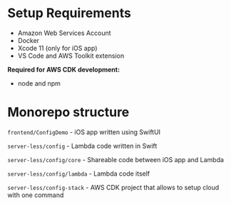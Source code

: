 # Setup Requirements
- Amazon Web Services Account
- Docker
- Xcode 11 (only for iOS app)
- VS Code and AWS Toolkit extension

**Required for AWS CDK development:**
- node and npm

# Monorepo structure

`frontend/ConfigDemo` - iOS app written using SwiftUI

`server-less/config` - Lambda code written in Swift

`server-less/config/core` - Shareable code between iOS app and Lambda

`server-less/config/lambda` - Lambda code itself

`server-less/config-stack` - AWS CDK project that allows to setup cloud with one command 
